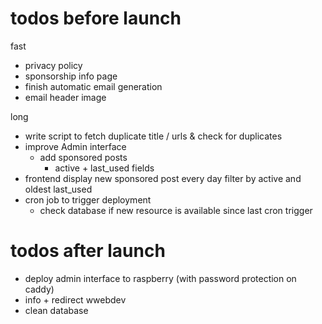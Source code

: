 # todos before launch

fast
- privacy policy
- sponsorship info page
- finish automatic email generation
- email header image

long
- write script to fetch duplicate title / urls & check for duplicates
- improve Admin interface
  - add sponsored posts
    - active + last_used fields
- frontend display new sponsored post every day filter by active and oldest last_used
- cron job to trigger deployment
  - check database if new resource is available since last cron trigger


# todos after launch


- deploy admin interface to raspberry (with password protection on caddy)
- info + redirect wwebdev
- clean database
